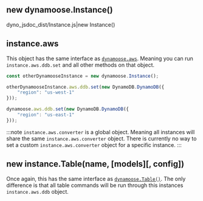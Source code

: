 ## new dynamoose.Instance()

dyno_jsdoc_dist/Instance.js|new Instance()

## instance.aws

This object has the same interface as [`dynamoose.aws`](Dynamoose#dynamooseaws). Meaning you can run `instance.aws.ddb.set` and all other methods on that object.

```js
const otherDynamooseInstance = new dynamoose.Instance();

otherDynamooseInstance.aws.ddb.set(new DynamoDB.DynamoDB({
	"region": "us-west-1"
}));

dynamoose.aws.ddb.set(new DynamoDB.DynamoDB({
	"region": "us-east-1"
}));
```

:::note
`instance.aws.converter` is a global object. Meaning all instances will share the same `instance.aws.converter` object. There is currently no way to set a custom `instance.aws.converter` object for a specific instance.
:::

## new instance.Table(name, [models][, config])

Once again, this has the same interface as [`dynamoose.Table()`](Table#new-dynamoosetablename-models-options). The only difference is that all table commands will be run through this instances `instance.aws.ddb` object.
